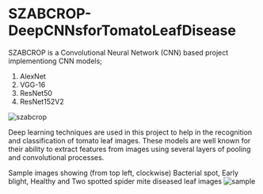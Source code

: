# SZABCROP-DeepCNNsforTomatoLeafDisease

SZABCROP is a Convolutional Neural Network (CNN) based project implementiong CNN models; 
1. AlexNet 
2. VGG-16
3. ResNet50 
4. ResNet152V2

![szabcrop](https://github.com/Hibatullah1/SZABCROP-DeepCNNsforTomatoLeafDisease/assets/109016139/1022fcf8-42af-41cc-834f-7095e5e345c5)

Deep learning techniques are used in this project to help in the recognition and classification of tomato leaf images. These models are well known for their ability to extract features from images using several layers of pooling and convolutional processes. 


Sample images showing (from top left, clockwise) Bacterial spot, Early blight, Healthy and Two spotted spider mite diseased leaf images
![sample](https://github.com/Hibatullah1/SZABCROP-DeepCNNsforTomatoLeafDisease/assets/109016139/54c223ec-5daa-47a0-a5e5-b561269236fc)

